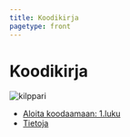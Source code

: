 ```yaml
--- 
title: Koodikirja
pagetype: front
---
```


# Koodikirja

<img id="turtle-character" src="/images/turtle1.png" alt="kilppari">

- [Aloita koodaamaan: 1.luku](/luku1/)
- [Tietoja](/tietoja/)
